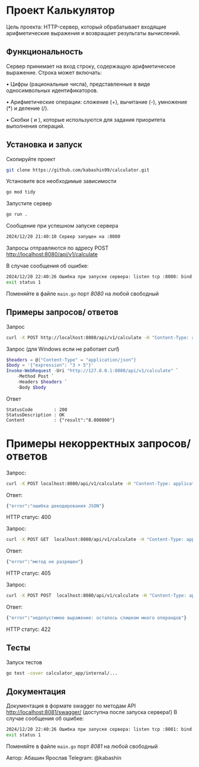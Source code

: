 # Проект Калькулятор

Цель проекта: HTTP-сервер, который обрабатывает входящие арифметические выражения и возвращает результаты вычислений.

## Функциональность

Сервер принимает на вход строку, содержащую арифметическое выражение. Строка может включать:

• Цифры (рациональные числа), представленные в виде односимвольных идентификаторов.

• Арифметические операции: сложение (+), вычитание (-), умножение (*) и деление (/).

• Скобки ( и ), которые используются для задания приоритета выполнения операций.

## Установка и запуск

Скопируйте проект
```bash
git clone https://github.com/kabashin99/calculator.git
```

Установите все необходимые зависимости
```bash
go mod tidy
```

Запустите сервер
```bash
go run .
```

Сообщение при успешном запуске сервера
```bash
2024/12/20 21:40:10 Сервер запущен на :8080
```

Запросы отправляются по адресу POST <http://localhost:8080/api/v1/calculate>

В случае сообщения об ошибке: 
```bash
2024/12/20 22:40:26 Ошибка при запуске сервера: listen tcp :8080: bind: Only one usage of each socket address (protocol/network address/port) is normally permitted.
exit status 1 
```
Поменяйте в файле `main.go` порт *8080* на любой свободный


## Примеры запросов/ ответов

Запрос 
```bash
curl -X POST http://localhost:8080/api/v1/calculate -H "Content-Type: application/json" -d '{"expression": "3 + 5"}'
```

Запрос (для Windows если не работает *curl*)
```powershell
$headers = @{"Content-Type" = "application/json"}
$body = '{"expression": "3 + 5"}'
Invoke-WebRequest -Uri "http://127.0.0.1:8080/api/v1/calculate" `
    -Method Post `
    -Headers $headers `
    -Body $body
```

Ответ 
```
StatusCode        : 200
StatusDescription : OK
Content           : {"result":"8.000000"}
```
# Примеры некорректных запросов/ ответов
Запрос: 
```bash
curl -X POST localhost:8080/api/v1/calculate -H "Content-Type: application/json" --data "{\"expression\": \"2+3\"}"
```
Ответ:
```bash
{"error":"ошибка декодирования JSON"}
```
HTTP статус:  400

Запрос: 
```bash
curl -X POST GET  localhost:8080/api/v1/calculate -H "Content-Type: application/json"  --data "{"expression": "2+3"}"
```
Ответ:
```bash
{"error":"метод не разрешен"}
```
HTTP статус: 405

Запрос: 
```bash
curl -X POST POST  localhost:8080/api/v1/calculate -H "Content-Type: application/json"  --data "{"expression": "2+35"}"
```

Ответ:
```bash
{"error":"недопустимое выражение: осталось слишком много операндов"}
```
HTTP статус: 422

## Тесты

Запуск тестов 
```bash
go test -cover calculator_app/internal/...
```

## Документация
Документация в формате swagger по методам API <http://localhost:8081/swagger/> (доступна после запуска сервера!)
В случае сообщения об ошибке:
```bash
2024/12/20 22:40:26 Ошибка при запуске сервера: listen tcp :8081: bind: Only one usage of each socket address (protocol/network address/port) is normally permitted.
exit status 1 
```
Поменяйте в файле `main.go` порт *8081* на любой свободный

Автор: Абашин Ярослав
Telegram: @kabashin
